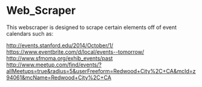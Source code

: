 # Web_Scraper

This webscraper is designed to scrape certain elements off of event calendars such as:

http://events.stanford.edu/2014/October/1/
https://www.eventbrite.com/d/local/events--tomorrow/
http://www.sfmoma.org/exhib_events/past
http://www.meetup.com/find/events/?allMeetups=true&radius=5&userFreeform=Redwood+City%2C+CA&mcId=z94061&mcName=Redwood+City%2C+CA
